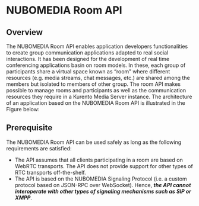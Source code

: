 # NUBOMEDIA Room API

## Overview

The NUBOMEDIA Room API enables application developers functionalities to create group communication applications adapted to real social interactions. It has been designed for the development of real time conferencing applications basin on room models. In these, each group of participants share a virtual space known as “room” where different resources (e.g. media streams, chat messages, etc.) are shared among the members but isolated to members of other group. The room API makes possible to manage rooms and participants as well as the
communication resources they require in a Kurento Media Server instance. The architecture of an application based on the NUBOMEDIA Room API is illustrated in the Figure below:



## Prerequisite
The NUBOMEDIA Room API can be used safely as long as the following requirements are satisfied:
* The API assumes that all clients participating in a room are based on WebRTC transports. The API does not provide support for other types of RTC transports off-the-shelf.
* The API is based on the NUBOMEDIA Signaling Protocol (i.e. a custom protocol based on JSON-RPC over WebSocket). Hence, ***the API cannot interoperate with other types of signaling mechanisms such as SIP or XMPP***.
